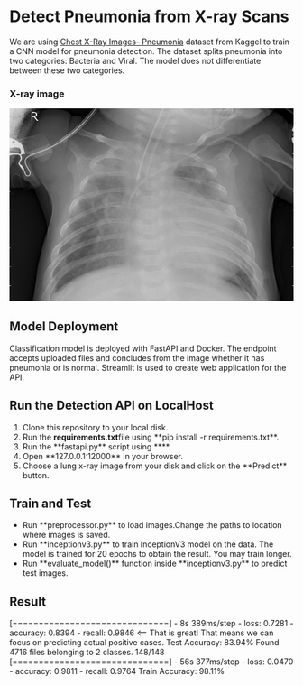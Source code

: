 # Detect Pneumonia from X-ray Scans

<p>We are using <a href=“https://www.kaggle.com/datasets/paultimothymooney/chest-xray-pneumonia”>Chest X-Ray Images- Pneumonia</a> dataset from Kaggel to train a CNN model for pneumonia detection. The dataset splits pneumonia into two categories: Bacteria and Viral.
The model does not differentiate between these two categories.</p>

### X-ray image
<img src='images/xray.jpeg'>

## Model Deployment
<p>Classification model is deployed with FastAPI and Docker. The endpoint accepts uploaded files and concludes from the image whether it has pneumonia or is normal.
Streamlit is used to create web application for the API.</p>

## Run the Detection API on LocalHost
<ol>
 <li>Clone this repository to your local disk.</li>
 <li>Run the <b>requirements.txt</b>file using **pip install -r requirements.txt**.</li>
 <li>Run the **fastapi.py** script using **<COMMAND>**.</li>
 <li>Open **127.0.0.1:12000** in your browser.</li>
 <li>Choose a lung x-ray image from your disk and click on the **Predict** button.</li></ol>

## Train and Test
<ul>
<li>Run **preprocessor.py** to load images.Change the paths to location where images is saved.</li>
<li>Run **inceptionv3.py** to train InceptionV3 model on the data. The model is trained for 20 epochs to obtain the result. You may train longer.</li>
 <li>Run **evaluate_model()** function inside **inceptionv3.py** to predict test images.</li></ul>

## Result
<p>[==============================] - 8s 389ms/step - loss: 0.7281 - accuracy: 0.8394 - recall: 0.9846 <== That is great! That means we can focus on predicting actual positive cases.
Test Accuracy: 83.94%
Found 4716 files belonging to 2 classes.
148/148 [==============================] - 56s 377ms/step - loss: 0.0470 - accuracy: 0.9811 - recall: 0.9764
Train Accuracy: 98.11%</p>
